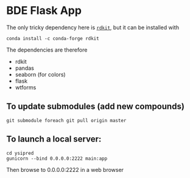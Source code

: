 # BDE Flask App


The only tricky dependency here is [`rdkit`](http://www.rdkit.org/docs/Install.html), but it can be installed with 
```
conda install -c conda-forge rdkit
```


The dependencies are therefore
* rdkit
* pandas
* seaborn (for colors)
* flask
* wtforms

## To update submodules (add new compounds)
`git submodule foreach git pull origin master`

## To launch a local server:
```
cd ysipred
gunicorn --bind 0.0.0.0:2222 main:app
```

Then browse to 0.0.0.0:2222 in a web browser
